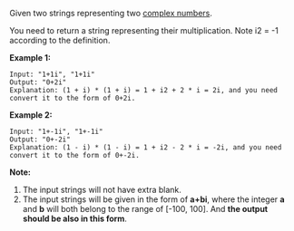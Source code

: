 Given two strings representing two [complex numbers](https://en.wikipedia.org/wiki/Complex_number).

You need to return a string representing their multiplication. Note i2 = -1 according to the definition.

**Example 1:**

```
Input: "1+1i", "1+1i"
Output: "0+2i"
Explanation: (1 + i) * (1 + i) = 1 + i2 + 2 * i = 2i, and you need convert it to the form of 0+2i.
```



**Example 2:**

```
Input: "1+-1i", "1+-1i"
Output: "0+-2i"
Explanation: (1 - i) * (1 - i) = 1 + i2 - 2 * i = -2i, and you need convert it to the form of 0+-2i.
```



**Note:**

1. The input strings will not have extra blank.
2. The input strings will be given in the form of **a+bi**, where the integer **a** and **b** will both belong to the range of [-100, 100]. And **the output should be also in this form**.